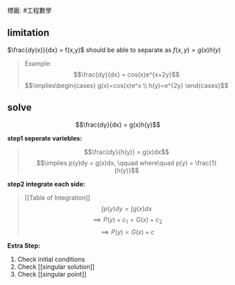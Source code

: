 標籤: #工程數學

## limitation

$\frac{dy(x)}{dx} = f(x,y)$ should be able to separate as $f(x,y) = g(x)h(y)$

> Example:
> $$\frac{dy}{dx} = cos(x)e^{x+2y}$$
> $$\implies\begin{cases} g(x)=cos(x)e^x \\ h(y)=e^{2y} \end{cases}$$

## solve

$$\frac{dy}{dx} = g(x)h(y)$$

**step1 seperate variebles:**
> $$\frac{dy}{h(y)} = g(x)dx$$
$$\implies p(y)dy = g(x)dx, \qquad where\quad p(y) = \frac{1}{h(y)}$$

**step2 integrate each side:**
> [[Table of Integration]]
$$\int p(y)dy=\int g(x)dx$$
$$\implies P(y)+c_1 = G(x)+c_2$$
$$\implies P(y) = G(x)+c$$

**Extra Step:**
1. Check initial conditions
2. Check [[singular solution]]
3. Check [[singular point]]